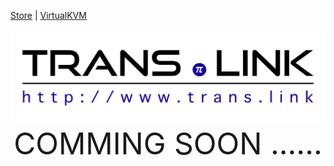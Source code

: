 <!--
 * @Description: 
 * @Date: 2020-12-20 11:48:01
 * @LastEditors: CK.Zh
 * @LastEditTime: 2020-12-21 00:19:27
 * @FilePath: \undefinede:\source\translink\translink.github.io\README.md
-->
[Store](http://store.trans.link/)     |     [VirtualKVM](https://github.com/TransLink/virtual_kvm_doc)


<div align=center><img width = '800' height ='150' src ="./imgs/Trans.Link.svg"/></div>

<div align=center><font size='70'>COMMING SOON ......</font></div>
